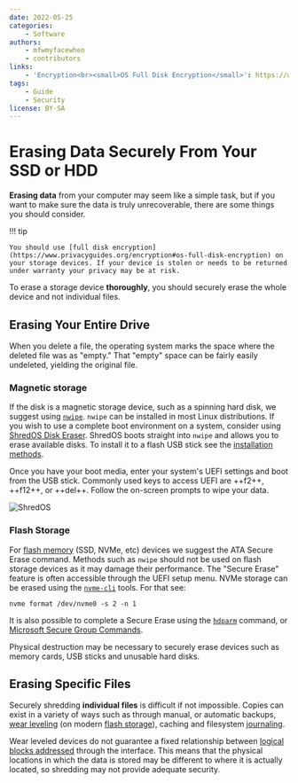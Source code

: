 ```yaml
---
date: 2022-05-25
categories:
    - Software
authors:
    - mfwmyfacewhen
    - contributors
links:
    - 'Encryption<br><small>OS Full Disk Encryption</small>': https://www.privacyguides.org/encryption#os-full-disk-encryption
tags:
    - Guide
    - Security
license: BY-SA
---
```

# Erasing Data Securely From Your SSD or HDD

**Erasing data** from your computer may seem like a simple task, but if you want to make sure the data is truly unrecoverable, there are some things you should consider.<!-- more -->

!!! tip

    You should use [full disk encryption](https://www.privacyguides.org/encryption#os-full-disk-encryption) on your storage devices. If your device is stolen or needs to be returned under warranty your privacy may be at risk.

To erase a storage device **thoroughly**, you should securely erase the whole device and not individual files.

## Erasing Your Entire Drive

When you delete a file, the operating system marks the space where the deleted file was as "empty." That "empty" space can be fairly easily undeleted, yielding the original file.

### Magnetic storage

If the disk is a magnetic storage device, such as a spinning hard disk, we suggest using [`nwipe`](https://en.wikipedia.org/wiki/Nwipe). `nwipe` can be installed in most Linux distributions. If you wish to use a complete boot environment on a system, consider using [ShredOS Disk Eraser](https://github.com/PartialVolume/shredos.x86_64). ShredOS boots straight into `nwipe` and allows you to erase available disks. To install it to a flash USB stick see the [installation methods](https://github.com/PartialVolume/shredos.x86_64/blob/master/README.md#obtaining-and-writing-shredos-to-a-usb-flash-drive-the-easy-way-).

Once you have your boot media, enter your system's UEFI settings and boot from the USB stick. Commonly used keys to access UEFI are ++f2++, ++f12++, or ++del++. Follow the on-screen prompts to wipe your data.

![ShredOS](../assets/images/data-erasure/shredos.png)

### Flash Storage

For [flash memory](https://en.wikipedia.org/wiki/Flash_memory) (SSD, NVMe, etc) devices we suggest the ATA Secure Erase command. Methods such as `nwipe` should not be used on flash storage devices as it may damage their performance. The "Secure Erase" feature is often accessible through the UEFI setup menu. NVMe storage can be erased using the [`nvme-cli`](https://github.com/linux-nvme/nvme-cli) tools. For that see:

```text
nvme format /dev/nvme0 -s 2 -n 1
```

It is also possible to complete a Secure Erase using the [`hdparm`](https://ata.wiki.kernel.org/index.php/ATA_Secure_Erase) command, or [Microsoft Secure Group Commands](https://docs.microsoft.com/en-us/windows-hardware/drivers/storage/security-group-commands).

Physical destruction may be necessary to securely erase devices such as memory cards, USB sticks and unusable hard disks.

## Erasing Specific Files

Securely shredding **individual files** is difficult if not impossible. Copies can exist in a variety of ways such as through manual, or automatic backups, [wear leveling](https://en.wikipedia.org/wiki/Wear_leveling) (on modern [flash storage](https://en.wikipedia.org/wiki/Solid-state_drive)), caching and filesystem [journaling](https://en.wikipedia.org/wiki/Journaling_file_system).

Wear leveled devices do not guarantee a fixed relationship between [logical blocks addressed](https://en.wikipedia.org/wiki/Logical_block_addressing) through the interface. This means that the physical locations in which the data is stored may be different to where it is actually located, so shredding may not provide adequate security.
